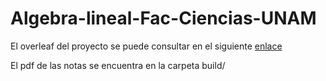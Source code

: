 # Algebra-lineal-Fac-Ciencias-UNAM

El overleaf del proyecto se puede consultar en el siguiente [enlace](https://www.overleaf.com/read/qygcssyxyyyq#ea1e8c)

El pdf de las notas se encuentra en la carpeta build/

